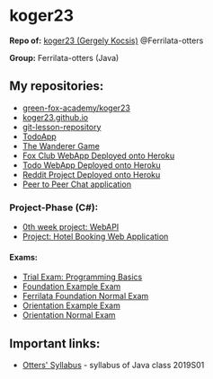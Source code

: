 # koger23
**Repo of:** [koger23 (Gergely Kocsis)](https://github.com/koger23) @Ferrilata-otters

**Group:** Ferrilata-otters (Java)

## My repositories:
* [green-fox-academy/koger23](https://github.com/green-fox-academy/koger23)
* [koger23.github.io](http://github.com/koger23/koger23.github.io)
* [git-lesson-repository](https://github.com/koger23/git-lesson-repository)
* [TodoApp](https://github.com/green-fox-academy/koger23-todo-app)
* [The Wanderer Game](https://github.com/koger23/wanderer-java)
* [Fox Club WebApp Deployed onto Heroku](https://github.com/green-fox-academy/koger23_fox-club_web-app)
* [Todo WebApp Deployed onto Heroku](https://github.com/green-fox-academy/koger23_todo-web-app)
* [Reddit Project Deployed onto Heroku](https://github.com/green-fox-academy/koger23_reddit-project)
* [Peer to Peer Chat application](https://github.com/koger23/p2p-chat)


### Project-Phase (C#):
* [0th week project: WebAPI](https://github.com/green-fox-academy/koger23-todoWebAPI)
* [Project: Hotel Booking Web Application](https://github.com/green-fox-academy/ferrilata-bloodstone-hotel-booking)

#### Exams:
* [Trial Exam: Programming Basics](https://github.com/koger23/exam-trial-basics)
* [Foundation Example Exam](https://github.com/koger23/foundation-example-exam)
* [Ferrilata Foundation Normal Exam](https://github.com/koger23/ferrilata-foundation-normal-exam)
* [Orientation Example Exam](https://github.com/koger23/orientation-example-exam)
* [Orientation Normal Exam](https://github.com/koger23/ferrilata-orientation-normal-exam)

## Important links:
* [Otters' Syllabus](https://github.com/green-fox-academy/otters-syllabus) - syllabus of Java class 2019S01
